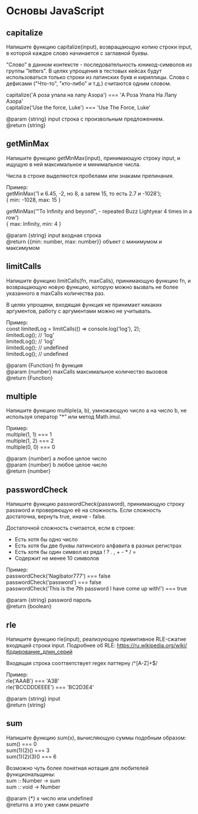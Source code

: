 # Основы JavaScript
## capitalize
Напишите функцию capitalize(input), возвращающую копию строки input,
в которой каждое слово начинается с заглавной буквы.

"Слово" в данном контексте - последовательность юникод-символов из группы "letters".
В целях упрощения в тестовых кейсах будут использоваться только строки из латинских букв
и кириллицы. Слова с дефисами ("Что-то", "кто-либо" и т.д.) считаются одним словом.

capitalize('А роза упала на лапу Азора') === 'А Роза Упала На Лапу Азора'<br/>
capitalize('Use the force, Luke') === 'Use The Force, Luke'

@param  {string} input строка с произвольным предложением.<br/>
@return {string}

## getMinMax
Напишите функцию getMinMax(input), принимающую строку input,
и ищущую в ней максимальное и минимальное числа.

Числа в строке выделяются пробелами или знаками препинания.

Пример:  
getMinMax('1 и 6.45, -2, но 8, а затем 15, то есть 2.7 и -1028');<br/>
{ min: -1028, max: 15 }

getMinMax('"To Infinity and beyond", - repeated Buzz Lightyear 4 times in a row')<br/>
{ max: Infinity, min: 4 }

@param  {string} input входная строка<br/>
@return {{min: number, max: number}} объект с минимумом и максимумом

## limitCalls
Напишите функцию limitCalls(fn, maxCalls), принимающую функцию fn,
и возвращающую новую функцию, которую можно вызвать не более
указанного в maxCalls количества раз.

В целях упрощени, входящая функция не принимает никаких аргументов, работу с
аргументами можно не учитывать.

Пример:  
const limitedLog = limitCalls(() => console.log('log'), 2); <br/>
limitedLog(); // 'log'<br/>
limitedLog(); // 'log'<br/>
limitedLog(); // undefined<br/>
limitedLog(); // undefined

@param  {Function} fn функция<br/>
@param  {number} maxCalls максимальное количество вызовов<br/>
@return {Function}

## multiple
Напишите функцию multiple(a, b), умножающую число a на число b,
не используя оператор "\*" или метод Math.imul.

Пример:  
multiple(1, 1) === 1<br/>
multiple(1, 2) === 2<br/>
multiple(0, 0) === 0

@param  {number} a любое целое число<br/>
@param  {number} b любое целое число<br/>
@return {number}

## passwordCheck
Напишите функцию passwordCheck(password), принимающую строку password
и проверяющую её на сложность. Если сложность достаточна, вернуть true,
иначе - false.

Достаточной сложность считается, если в строке:
- Есть хотя бы одно число
- Есть хотя бы две буквы латинского алфавита в разных регистрах
- Есть хотя бы один символ из ряда ! ? . , + - * / =
- Содержит не менее 10 символов

Пример:  
passwordCheck('Nagibator777') === false<br/>
passwordCheck('password') === false<br/>
passwordCheck('This is the 7th password I have come up with!') === true

@param  {string} password пароль<br/>
@return {boolean}

## rle
Напишите функцию rle(input), реализующую примитивное RLE-сжатие входящей строки input.
Подробнее об RLE: https://ru.wikipedia.org/wiki/Кодирование_длин_серий

Входящая строка сооттветствует regex паттерну /^[A-Z]+$/

Пример:  
rle('AAAB') === 'A3B'<br/>
rle('BCCDDDEEEE') === 'BC2D3E4'

@param  {string} input<br/>
@return {string}

## sum
Напишите функцию sum(x), вычисляющую суммы подобным образом:  
sum() === 0<br/>
sum(1)(2)() === 3<br/>
sum(1)(2)(3)() === 6

Возможно чуть более понятная нотация для любителей функциональщины:  
sum :: Number -> sum<br/>
sum :: void -> Number

@param {\*} x число или undefined<br/>
@returns а это уже сами решите
